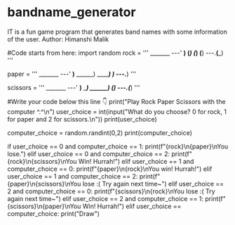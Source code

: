 # bandname_generator
IT is a fun game program that generates band names with some information of the user.
Author: Himanshi Malik

#Code starts from here:
import random
rock = '''
    _______
---'   ____)
      (_____)
      (_____)
      (____)
---.__(___)
'''

paper = '''
    _______
---'   ____)____
          ______)
          _______)
         _______)
---.__________)
'''

scissors = '''
    _______
---'   ____)____
          ______)
       __________)
      (____)
---.__(___)
'''

#Write your code below this line 👇
print("Play Rock Paper Scissors with the computer ^.^\n")
user_choice = int(input("What do you choose? 0 for rock, 1 for paper and 2 for scissors.\n"))
print(user_choice)

computer_choice = random.randint(0,2)
print(computer_choice)

if user_choice == 0 and computer_choice == 1:
    print(f"{rock}\n{paper}\nYou lose.")
elif user_choice == 0 and computer_choice == 2:
    print(f"{rock}\n{scissors}\nYou Win! Hurrah!")
elif user_choice == 1 and computer_choice == 0:
    print(f"{paper}\n{rock}\nYou win! Hurrah!")
elif user_choice == 1 and computer_choice == 2:
    print(f"{paper}\n{scissors}\nYou lose :( Try again next time~")
elif user_choice == 2 and computer_choice == 0:
    print(f"{scissors}\n{rock}\nYou lose :( Try again next time~")
elif user_choice == 2 and computer_choice == 1:
    print(f"{scissors}\n{paper}\nYou Win! Hurrah!")
elif user_choice == computer_choice:
    print("Draw")
